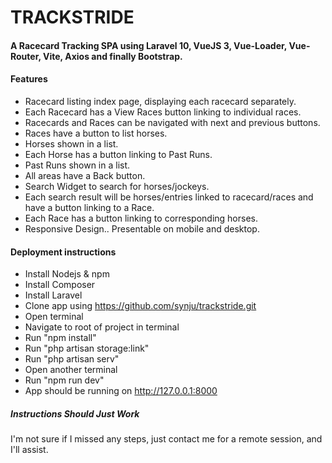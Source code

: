 # TRACKSTRIDE
#### A Racecard Tracking SPA using Laravel 10, VueJS 3, Vue-Loader, Vue-Router, Vite, Axios and finally Bootstrap.
#### Features
- Racecard listing index page, displaying each racecard separately.
- Each Racecard has a View Races button linking to individual races.
- Racecards and Races can be navigated with next and previous buttons.
- Races have a button to list horses.
- Horses shown in a list.
- Each Horse has a button linking to Past Runs.
- Past Runs shown in a list.
- All areas have a Back button.
- Search Widget to search for horses/jockeys.
- Each search result will be horses/entries linked to racecard/races and have a button linking to a Race.
- Each Race has a button linking to corresponding horses.
- Responsive Design.. Presentable on mobile and desktop.

#### Deployment instructions
- Install Nodejs & npm
- Install Composer
- Install Laravel
- Clone app using https://github.com/synju/trackstride.git
- Open terminal
- Navigate to root of project in terminal
- Run "npm install"
- Run "php artisan storage:link"
- Run "php artisan serv"
- Open another terminal
- Run "npm run dev"
- App should be running on http://127.0.0.1:8000

##### Instructions Should Just Work
I'm not sure if I missed any steps, just contact me for a remote session, and I'll assist.

